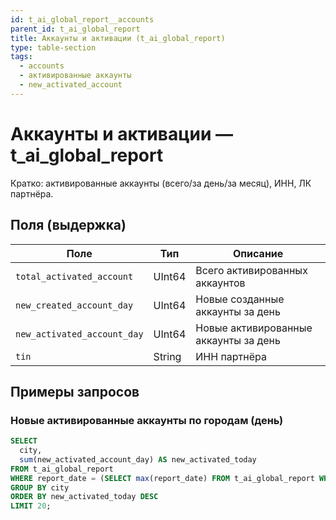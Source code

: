 ```yaml
---
id: t_ai_global_report__accounts
parent_id: t_ai_global_report
title: Аккаунты и активации (t_ai_global_report)
type: table-section
tags:
  - accounts
  - активированные аккаунты
  - new_activated_account
---
```


# Аккаунты и активации — t_ai_global_report

Кратко: активированные аккаунты (всего/за день/за месяц), ИНН, ЛК партнёра.

## Поля (выдержка)

| Поле                         | Тип    | Описание                                  |
| ---------------------------- | ------ | ----------------------------------------- |
| `total_activated_account`    | UInt64 | Всего активированных аккаунтов            |
| `new_created_account_day`    | UInt64 | Новые созданные аккаунты за день          |
| `new_activated_account_day`  | UInt64 | Новые активированные аккаунты за день     |
| `tin`                        | String | ИНН партнёра                              |

## Примеры запросов

### Новые активированные аккаунты по городам (день)
```sql
SELECT
  city,
  sum(new_activated_account_day) AS new_activated_today
FROM t_ai_global_report
WHERE report_date = (SELECT max(report_date) FROM t_ai_global_report WHERE total_active_users > 0)
GROUP BY city
ORDER BY new_activated_today DESC
LIMIT 20;
```


